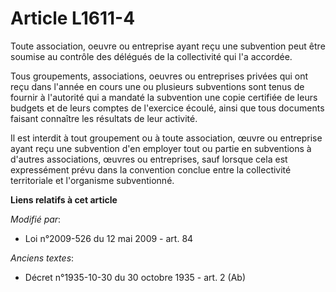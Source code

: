 # Article L1611-4

Toute association, oeuvre ou entreprise ayant reçu une subvention peut être soumise au contrôle des délégués de la
collectivité qui l'a accordée.

Tous groupements, associations, oeuvres ou entreprises privées qui ont reçu dans l'année en cours une ou plusieurs
subventions sont tenus de fournir à l'autorité qui a mandaté la subvention une copie certifiée de leurs budgets et de leurs
comptes de l'exercice écoulé, ainsi que tous documents faisant connaître les résultats de leur activité.

Il est interdit à tout groupement ou à toute association, œuvre ou entreprise ayant reçu une subvention d'en employer tout ou
partie en subventions à d'autres associations, œuvres ou entreprises, sauf lorsque cela est expressément prévu dans la
convention conclue entre la collectivité territoriale et l'organisme subventionné.

**Liens relatifs à cet article**

_Modifié par_:

  - Loi n°2009-526 du 12 mai 2009 - art. 84

_Anciens textes_:

  - Décret n°1935-10-30 du 30 octobre 1935 - art. 2 (Ab)
